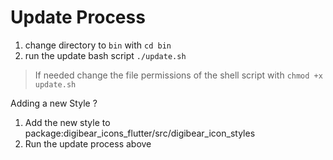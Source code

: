 # Update Process

1. change directory to `bin` with `cd bin`
2. run the update bash script `./update.sh`

> If needed change the file permissions of the shell script with
> `chmod +x update.sh`

Adding a new Style ?

1. Add the new style to package:digibear_icons_flutter/src/digibear_icon_styles
2. Run the update process above
